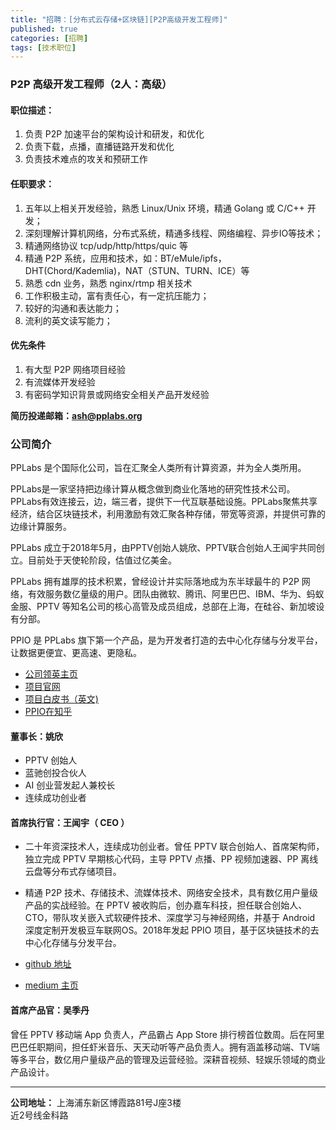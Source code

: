 ```yaml
---
title: "招聘：[分布式云存储+区块链][P2P高级开发工程师]"
published: true
categories: [招聘]
tags: [技术职位]
---
```


### P2P 高级开发工程师（2人：高级）
#### 职位描述：
  1. 负责 P2P 加速平台的架构设计和研发，和优化
  2. 负责下载，点播，直播链路开发和优化
  3. 负责技术难点的攻关和预研工作

#### 任职要求：
  1. 五年以上相关开发经验，熟悉 Linux/Unix 环境，精通 Golang 或 C/C++ 开发；
  2. 深刻理解计算机网络，分布式系统，精通多线程、网络编程、异步IO等技术；
  3. 精通网络协议 tcp/udp/http/https/quic 等
  4. 精通 P2P 系统，应用和技术，如：BT/eMule/ipfs，DHT(Chord/Kademlia)，NAT（STUN、TURN、ICE）等
  5. 熟悉 cdn 业务，熟悉 nginx/rtmp 相关技术
  6. 工作积极主动，富有责任心，有一定抗压能力；
  7. 较好的沟通和表达能力；
  8. 流利的英文读写能力；

#### 优先条件
  1. 有大型 P2P 网络项目经验
  2. 有流媒体开发经验
  3. 有密码学知识背景或网络安全相关产品开发经验

**简历投递邮箱：ash@pplabs.org**

### 公司简介
PPLabs 是个国际化公司，旨在汇聚全人类所有计算资源，并为全人类所用。

PPLabs是一家坚持把边缘计算从概念做到商业化落地的研究性技术公司。PPLabs有效连接云，边，端三者，提供下一代互联基础设施。PPLabs聚焦共享经济，结合区块链技术，利用激励有效汇聚各种存储，带宽等资源，并提供可靠的边缘计算服务。

PPLabs 成立于2018年5月，由PPTV创始人姚欣、PPTV联合创始人王闻宇共同创立。目前处于天使轮阶段，估值过亿美金。

PPLabs 拥有雄厚的技术积累，曾经设计并实际落地成为东半球最牛的 P2P 网络，有效服务数亿量级的用户。团队由微软、腾讯、阿里巴巴、IBM、华为、蚂蚁金服、PPTV 等知名公司的核心高管及成员组成，总部在上海，在硅谷、新加坡设有分部。

PPIO 是 PPLabs 旗下第一个产品，是为开发者打造的去中心化存储与分发平台，让数据更便宜、更高速、更隐私。

- [公司领英主页]( https://www.linkedin.com/company/pplabs/?ash)
- [项目官网](https://www.pp.io/?ash)
- [项目白皮书（英文)](https://github.com/PPIO/Whitepaper/?ash)
- [PPIO在知乎](https://www.zhihu.com/org/ppio-62/activities/?ash)

#### 董事长：姚欣
- PPTV 创始人
- 蓝驰创投合伙人
- AI 创业营发起人兼校长
- 连续成功创业者

#### 首席执行官：王闻宇（ CEO ）
- 二十年资深技术人，连续成功创业者。曾任 PPTV 联合创始人、首席架构师，独立完成 PPTV 早期核心代码，主导 PPTV 点播、PP 视频加速器、PP 离线云盘等分布式存储项目。
- 精通 P2P 技术、存储技术、流媒体技术、网络安全技术，具有数亿用户量级产品的实战经验。在 PPTV 被收购后，创办嘉车科技，担任联合创始人、CTO，带队攻关嵌入式软硬件技术、深度学习与神经网络，并基于 Android 深度定制开发极豆车联网OS。2018年发起 PPIO 项目，基于区块链技术的去中心化存储与分发平台。

- [github 地址](https://github.com/omnigeeker/?ash)
- [medium 主页](https://medium.com/@omnigeeker/?ash)

#### 首席产品官：吴季丹
曾任 PPTV 移动端 App 负责人，产品霸占 App Store 排行榜首位数周。后在阿里巴巴任职期间，担任虾米音乐、天天动听等产品负责人。拥有涵盖移动端、TV端等多平台，数亿用户量级产品的管理及运营经验。深耕音视频、轻娱乐领域的商业产品设计。

<hr/>

**公司地址：** 上海浦东新区博霞路81号J座3楼<br/>
近2号线金科路<br/>

